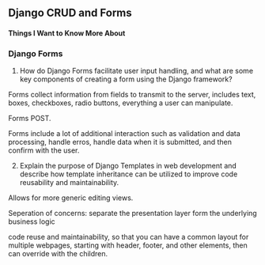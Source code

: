 ## Django CRUD and Forms

#### Things I Want to Know More About


### Django Forms

1. How do Django Forms facilitate user input handling, and what are some key components of creating a form using the Django framework?

Forms collect information from fields to transmit to the server, includes text, boxes, checkboxes, radio buttons, everything a user can manipulate. 

Forms POST. 

Forms include a lot of additional interaction such as validation and data processing, handle erros, handle data when it is submitted, and then confirm with the user. 

2. Explain the purpose of Django Templates in web development and describe how template inheritance can be utilized to improve code reusability and maintainability.

Allows for more generic editing views. 

Seperation of concerns: separate the presentation layer form the underlying business logic

code reuse and maintainability, so that you can have a common layout for multiple webpages, starting with header, footer, and other elements, then can override with the children. 